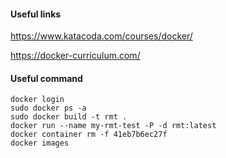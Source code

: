 #### Useful links 
https://www.katacoda.com/courses/docker/

https://docker-curriculum.com/

#### Useful command 
```
docker login
sudo docker ps -a
sudo docker build -t rmt .
docker run --name my-rmt-test -P -d rmt:latest
docker container rm -f 41eb7b6ec27f
docker images
```




